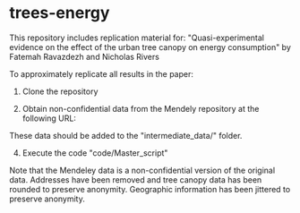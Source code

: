 # trees-energy

This repository includes replication material for:
"Quasi-experimental evidence on the effect of the urban tree canopy on energy consumption"
by Fatemah Ravazdezh and Nicholas Rivers

To approximately replicate all results in the paper:
1. Clone the repository

3. Obtain non-confidential data from the Mendely repository at the following URL:

These data should be added to the "intermediate_data/" folder.

4. Execute the code "code/Master_script"

Note that the Mendeley data is a non-confidential version of the original data. Addresses have been removed and tree canopy data has been rounded to preserve anonymity. Geographic information has been jittered to preserve anonymity.
